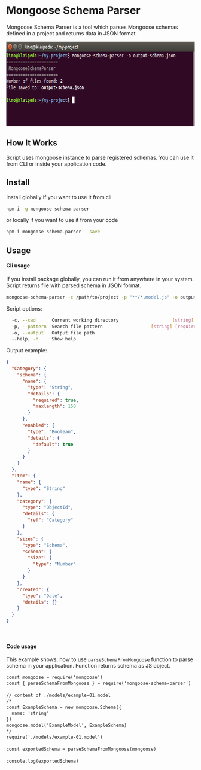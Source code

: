 # Mongoose Schema Parser

Mongoose Schema Parser is a tool which parses Mongoose schemas defined in a project and returns data in JSON format.

<p align="center">
  <img src="./img/cli-example.png" alt="Cli usage example" width="721" height="226" />
</p>

## How It Works

Script uses mongoose instance to parse registered schemas.
You can use it from CLI or inside your application code.

## Install

Install globally if you want to use it from cli

```bash
npm i -g mongoose-schema-parser
```

or locally if you want to use it from your code

```bash
npm i mongoose-schema-parser --save
```

## Usage

#### Cli usage

If you install package globally, you can run it from anywhere in your system.
Script returns file with parsed schema in JSON format.

```bash
mongoose-schema-parser -c /path/to/project -p "**/*.model.js" -o output-schema.json
```

Script options:

```bash
  -c, --cwd      Current working directory                    [string] [default: "/your/project/dir"]
  -p, --pattern  Search file pattern                  [string] [required] [default: "**/*.model.js"]
  -o, --output   Output file path                                                [string] [required]
  --help, -h     Show help                                                                 [boolean]
```

Output example:
```JSON
{
  "Category": {
    "schema": {
      "name": {
        "type": "String",
        "details": {
          "required": true,
          "maxlength": 150
        }
      },
      "enabled": {
        "type": "Boolean",
        "details": {
          "default": true
        }
      }
    }
  },
  "Item": {
    "name": {
      "type": "String"
    },
    "category": {
      "type": "ObjectId",
      "details": {
        "ref": "Category"
      }
    },
    "sizes": {
      "type": "Schema",
      "schema": {
        "size": {
          "type": "Number"
        }
      }
    },
    "created": {
      "type": "Date",
      "details": {}
    }
  }
}

```
<br>

#### Code usage

This example shows, how to use ```parseSchemaFromMongoose``` function to parse schema in your application. Function returns schema as JS object.

```JS
const mongoose = require('mongoose')
const { parseSchemaFromMongoose } = require('mongoose-schema-parser')

// content of ./models/example-01.model
/* 
const ExampleSchema = new mongoose.Schema({
  name: 'string'
})
mongoose.model('ExampleModel', ExampleSchema)
*/
require('./models/example-01.model')

const exportedSchema = parseSchemaFromMongoose(mongoose)

console.log(exportedSchema)
```
